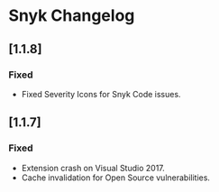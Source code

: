 # Snyk Changelog

## [1.1.8]

### Fixed
- Fixed Severity Icons for Snyk Code issues.

## [1.1.7]

### Fixed
- Extension crash on Visual Studio 2017.
- Cache invalidation for Open Source vulnerabilities.